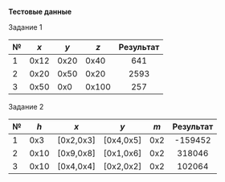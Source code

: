 **Тестовые данные**

Задание 1

| №    | $x$  | $y$  | $z$   | Результат |
| ---- | ---- | ---- | ----- | :-------: |
| 1    | 0x12 | 0x20 | 0x40  |    641    |
| 2    | 0x20 | 0x50 | 0x20  |   2593    |
| 3    | 0x50 | 0x0  | 0x100 |    257    |

Задание 2

| №    | $h$  | $x$       | $y$       | $m$  | Результат |
| ---- | ---- | --------- | --------- | ---- | :-------: |
| 1    | 0x3  | [0x2,0x3] | [0x4,0x5] | 0x2  |  -159452  |
| 2    | 0x10 | [0x9,0x8] | [0x1,0x6] | 0x2  |  318046   |
| 3    | 0x10 | [0x4,0x4] | [0x2,0x2] | 0x2  |  102064   |

